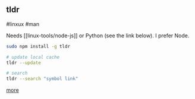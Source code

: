 ## tldr 
#linxux #man 

Needs [[linux-tools/node-js]] or Python (see the link below). I prefer Node. 

```bash
sudo npm install -g tldr

# update local cache
tldr --update

# search 
tldr --search "symbol link"
```

[more](https://github.com/tldr-pages/tldr)
